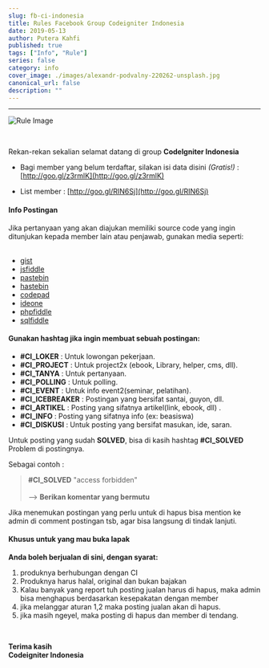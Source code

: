 ```yaml
---
slug: fb-ci-indonesia
title: Rules Facebook Group Codeigniter Indonesia
date: 2019-05-13
author: Putera Kahfi
published: true
tags: ["Info", "Rule"]
series: false
category: info
cover_image: ./images/alexandr-podvalny-220262-unsplash.jpg
canonical_url: false
description: ""
---
```


<hr/>

![Rule Image](https://cdn.pixabay.com/photo/2019/06/03/17/43/hand-4249401_960_720.png)

<br/>

Rekan-rekan sekalian selamat datang di group **CodeIgniter Indonesia**

- Bagi member yang belum terdaftar, silakan isi data disini _(Gratis!)_ : [http://goo.gl/z3rmlK](http://goo.gl/z3rmlK)

* List member : [http://goo.gl/RIN6Sj](http://goo.gl/RIN6Sj)

#### Info Postingan

Jika pertanyaan yang akan diajukan memiliki source code yang ingin ditunjukan kepada member lain atau penjawab, gunakan media seperti:  
<br>

- [gist](https://gist.github.com)
- [jsfiddle](https://jsfiddle.net/)
- [pastebin](http://pastebin.com/)
- [hastebin](http://hastebin.com/)
- [codepad](http://codepad.org/)
- [ideone](http://ideone.com/)
- [phpfiddle](http://phpfiddle.org/)
- [sqlfiddle](http://sqlfiddle.com/)

#### Gunakan hashtag jika ingin membuat sebuah postingan:

- **#‎CI_LOKER‬** : Untuk lowongan pekerjaan.
- **#‎CI_PROJECT‬** : Untuk project2x (ebook, Library, helper, cms, dll).
- **#‎CI_TANYA‬** : Untuk pertanyaan.
- **#‎CI_POLLING‬** : Untuk polling.
- **#‎CI_EVENT‬** : Untuk info event2(seminar, pelatihan).
- **#‎CI‬_ICEBREAKER** : Postingan yang bersifat santai, guyon, dll.
- **#‎CI_ARTIKEL‬** : Posting yang sifatnya artikel(link, ebook, dll) .
- **#CI_INFO** : Posting yang sifatnya info (ex: beasiswa)
- **#‎CI_DISKUSI‬** : Untuk posting yang bersifat masukan, ide, saran.

Untuk posting yang sudah **SOLVED**, bisa di kasih hashtag ‪**#‎CI_SOLVED‬** Problem di postingnya.

Sebagai contoh :

> **#CI_SOLVED** "access forbidden"  
> <br/>
> --> **Berikan komentar yang bermutu**

Jika menemukan postingan yang perlu untuk di hapus bisa mention ke admin di comment postingan tsb, agar bisa langsung di tindak lanjuti.

#### Khusus untuk yang mau buka lapak

**Anda boleh berjualan di sini, dengan syarat:**

1. produknya berhubungan dengan CI
2. Produknya harus halal, original dan bukan bajakan
3. Kalau banyak yang report tuh posting jualan harus di hapus, maka admin bisa menghapus berdasarkan kesepakatan dengan member
4. jika melanggar aturan 1,2 maka posting jualan akan di hapus.
5. jika masih ngeyel, maka posting di hapus dan member di tendang.

<br/>

**Terima kasih** <br/>
**Codeigniter Indonesia**
